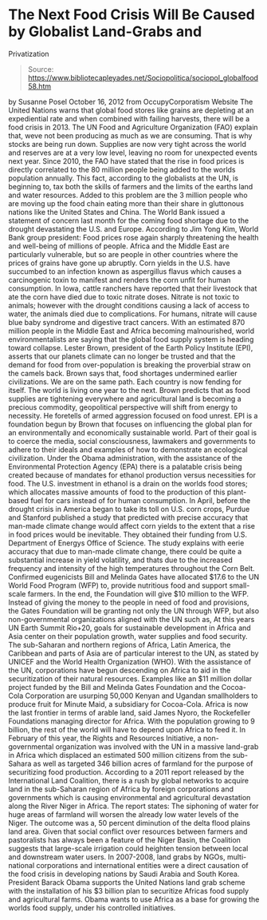 # The Next Food Crisis Will Be Caused by Globalist Land-Grabs and 
Privatization

> Source: https://www.bibliotecapleyades.net/Sociopolitica/sociopol_globalfood58.htm

by Susanne Posel
October 16, 2012
from
OccupyCorporatism Website
The United
Nations warns that global food stores like grains
are depleting at an expediential rate and when combined with failing
harvests, there will be a food crisis in 2013.
The UN Food and Agriculture Organization (FAO)
explain
that,
weve not been producing as much as we are
consuming. That is why stocks are being run down. Supplies are now very
tight across the world and reserves are at a very low level, leaving no
room for unexpected events next year.
Since 2010, the FAO have
stated that the rise in food prices is directly correlated to the 80
million people being added to the worlds population annually.
This fact, according to the globalists at the
UN, is beginning to,
tax both the skills of farmers and the
limits of the earths land and water resources.
Added to this problem are the 3 million people
who are moving up the food chain eating more than their share in
gluttonous nations like the United States and China.
The World Bank issued a statement of concern
last month for the coming food shortage due to the drought devastating the
U.S. and Europe.
According to Jim Yong Kim, World Bank group president:
Food prices rose again sharply threatening
the health and well-being of millions of people. Africa and the Middle
East are particularly vulnerable, but so are people in other countries
where the prices of grains have gone up abruptly.
Corn yields in the U.S. have
succumbed to an infection known as aspergillus flavus which causes a
carcinogenic toxin to manifest and renders the corn unfit for human
consumption.
In Iowa, cattle ranchers have reported that
their livestock that ate the corn have died due to toxic nitrate doses.
Nitrate is not toxic to animals; however with
the drought conditions causing a lack of access to water, the animals died
due to complications. For humans, nitrate will
cause blue baby
syndrome and digestive tract cancers.
With an estimated 870 million people in the
Middle East and Africa becoming malnourished, world environmentalists are
saying that the global food supply system is heading toward collapse. Lester
Brown, president of the
Earth Policy
Institute (EPI), asserts that our planets climate can no longer be
trusted and that the demand for food from over-population is breaking the
proverbial straw on the camels back.
Brown says that,
food shortages undermined earlier
civilizations. We are on the same path. Each country is now fending for
itself. The world is living one year to the next.
Brown
predicts that as food supplies are tightening everywhere and
agricultural land is becoming a precious commodity, geopolitical perspective
will shift from energy to necessity.
He foretells of armed aggression focused on
food unrest.
EPI is a foundation begun by Brown that focuses
on influencing the global plan for an environmentally and economically
sustainable world. Part of their goal is to coerce the media, social
consciousness, lawmakers and governments to adhere to their ideals and
examples of how to demonstrate an ecological civilization.
Under the Obama administration, with the
assistance of the Environmental Protection Agency (EPA) there is a
palatable crisis being created because of mandates for ethanol
production versus necessities for food.
The U.S. investment in
ethanol is a drain on the worlds food stores; which allocates massive
amounts of food to the production of this plant-based fuel for cars instead
of for human consumption.
In April, before the drought crisis in America
began to take its toll on U.S. corn crops, Purdue and Stanford published a
study that predicted with precise accuracy that man-made climate change
would affect corn yields to the extent that a rise in food prices would be
inevitable. They obtained their funding from U.S. Department of Energys
Office of Science.
The study explains with eerie accuracy that due
to man-made climate change,
there could be quite a substantial increase
in yield volatility, and thats due to the increased frequency and
intensity of the high temperatures throughout the Corn Belt.
Confirmed eugenicists Bill and Melinda Gates
have
allocated $17.6 to the UN World Food Program (WFP) to,
provide nutritious food and support
small-scale farmers.
In the end, the Foundation will give $10 million
to the WFP.
Instead of giving the money to the people in
need of food and provisions,
the Gates Foundation will be granting not only
the UN through WFP, but also non-governmental organizations aligned with the
UN such as,
At this years UN Earth Summit Rio+20, goals for
sustainable development in Africa and Asia center on their population
growth, water supplies and food security.
The sub-Saharan and northern regions of Africa,
Latin America, the Caribbean and parts of Asia are of particular interest to
the UN, as stated by UNICEF and the World Health Organization (WHO).
With the assistance of the UN, corporations have
begun
descending on Africa to aid in the securitization of their natural
resources.
Examples like an $11 million dollar project
funded by the Bill and Melinda Gates Foundation and the Cocoa-Cola
Corporation are usurping 50,000 Kenyan and Ugandan smallholders to produce
fruit for Minute Maid, a subsidiary for Cocoa-Cola.
Africa is now the last frontier in terms of
arable land, said James Nyoro, the Rockefeller Foundations managing
director for Africa. With the population growing to 9 billion, the rest
of the world will have to depend upon Africa to feed it.
In February of this year, the Rights and
Resources Initiative, a non-governmental organization was involved with the
UN in a
massive land-grab in Africa which displaced an estimated 500 million
citizens from the sub-Sahara as well as targeted 346 billion acres of
farmland for the purpose of securitizing food production.
According to a 2011
report released by the International Land Coalition, there is a rush by
global networks to acquire land in the sub-Saharan region of Africa by
foreign corporations and governments which is causing environmental and
agricultural devastation along the River Niger in Africa.
The report states:
The siphoning of water for huge areas of
farmland will worsen the already low water levels of the Niger.
The outcome was a,
50 percent diminution of the delta flood
plains land area.
Given that social conflict over resources between
farmers and pastoralists has always been a feature of the Niger Basin,
the Coalition suggests that large-scale irrigation could heighten
tension between local and downstream water users.
In 2007-2008, land grabs by NGOs, multi-national
corporations and international entities were a
direct causation of the food crisis in developing nations by Saudi
Arabia and South Korea.
President
Barack Obama supports the United
Nations land
grab
scheme with the installation of his $3 billion plan to securitize
Africas food supply and agricultural farms.
Obama wants to use Africa as a
base for growing the worlds food supply, under his controlled initiatives.
